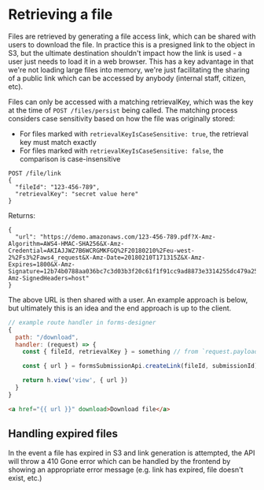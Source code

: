 # Retrieving a file

Files are retrieved by generating a file access link, which can be shared with users to download the file. In practice this
is a presigned link to the object in S3, but the ultimate destination shouldn't impact how the link is used - a user just
needs to load it in a web browser. This has a key advantage in that we're not loading large files into memory, we're just
facilitating the sharing of a public link which can be accessed by anybody (internal staff, citizen, etc).

Files can only be accessed with a matching retrievalKey, which was the key at the time of `POST /files/persist` being called. The matching process considers case sensitivity based on how the file was originally stored:

- For files marked with `retrievalKeyIsCaseSensitive: true`, the retrieval key must match exactly
- For files marked with `retrievalKeyIsCaseSensitive: false`, the comparison is case-insensitive

```
POST /file/link
{
  "fileId": "123-456-789",
  "retrievalKey": "secret value here"
}
```

Returns:

```
{
  "url": "https://demo.amazonaws.com/123-456-789.pdf?X-Amz-Algorithm=AWS4-HMAC-SHA256&X-Amz-Credential=AKIAJJWZ7B6WCRGMKFGQ%2F20180210%2Feu-west-2%2Fs3%2Faws4_request&X-Amz-Date=20180210T171315Z&X-Amz-Expires=1800&X-Amz-Signature=12b74b0788aa036bc7c3d03b3f20c61f1f91cc9ad8873e3314255dc479a25351&X-Amz-SignedHeaders=host"
}
```

The above URL is then shared with a user. An example approach is below, but ultimately this is an idea and the end approach is up to the client.

```javascript
// example route handler in forms-designer
{
  path: "/download",
  handler: (request) => {
    const { fileId, retrievalKey } = something // from `request.payload`, `request.yar`, etc.

    const { url } = formsSubmissionApi.createLink(fileId, submissionId)

    return h.view('view', { url })
  }
}
```

```html
<a href="{{ url }}" download>Download file</a>
```

## Handling expired files

In the event a file has expired in S3 and link generation is attempted, the API will throw a 410 Gone error which can be
handled by the frontend by showing an appropriate error message (e.g. link has expired, file doesn't exist, etc.)
